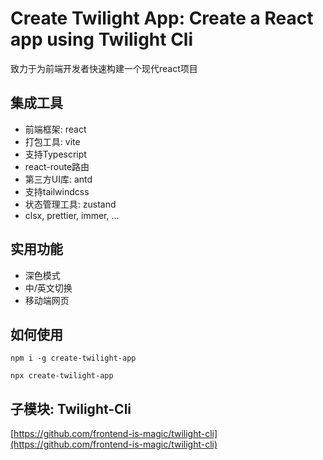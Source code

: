 # Create Twilight App: Create a React app using Twilight Cli

致力于为前端开发者快速构建一个现代react项目

## 集成工具

- 前端框架: react
- 打包工具: vite
- 支持Typescript
- react-route路由
- 第三方UI库: antd
- 支持tailwindcss
- 状态管理工具: zustand
- clsx, prettier, immer, ...

## 实用功能

- 深色模式
- 中/英文切换
- 移动端网页

## 如何使用

```shell
npm i -g create-twilight-app
```

```shell
npx create-twilight-app
```

## 子模块: Twilight-Cli

[https://github.com/frontend-is-magic/twilight-cli](https://github.com/frontend-is-magic/twilight-cli)